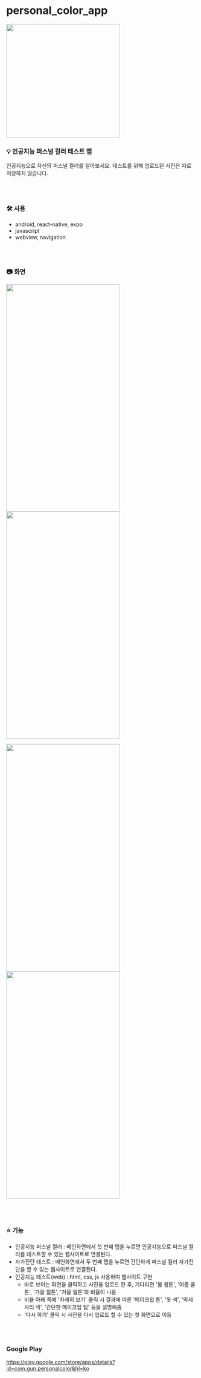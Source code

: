 # personal_color_app

<img src="https://user-images.githubusercontent.com/61993128/192737079-78eaef25-f31f-4082-8187-eeb9fa194832.png" width="300" height="300" />


<br>

### 💡 인공지능 퍼스널 컬러 테스트 앱
인공지능으로 자신의 퍼스널 컬러를 알아보세요. 테스트를 위해 업로드된 사진은 따로 저장하지 않습니다.

<br><br>

### 🛠 사용
 * android, react-native, expo
 * javascript
 * webview, navigation

<br><br>

### 📷 화면
<img src="https://user-images.githubusercontent.com/61993128/192735996-f7ebe1c1-2f46-4abc-aa2d-b5f93f55def9.jpeg" width="300" height="600" /><img src="https://user-images.githubusercontent.com/61993128/192736495-c87b7106-cd67-4a12-a08d-7f45f0d27866.jpeg" width="300" height="600" />

<img src="https://user-images.githubusercontent.com/61993128/192736523-8b0303fb-8d1f-42db-bd4d-f36de12fc3ac.jpeg" width="300" height="600" /><img src="https://user-images.githubusercontent.com/61993128/192736541-3a0393df-4905-4566-b437-2e65bf9c3079.jpeg" width="300" height="600" />

<br><br>

### ⭐️ 기능
 * 인공지능 퍼스널 컬러 : 메인화면에서 첫 번째 탭을 누르면 인공지능으로 퍼스널 컬러를 테스트할 수 있는 웹사이트로 연결된다.
 * 자가진단 테스트 : 메인화면에서 두 번째 탭을 누르면 간단하게 퍼스널 컬러 자가진단을 할 수 있는 웹사이트로 연결된다.
 * 인공지능 테스트(web) : html, css, js 사용하여 웹사이트 구현
    * 바로 보이는 화면을 클릭하고 사진을 업로드 한 후, 기다리면 '봄 웜톤', '여름 쿨톤', '가을 웜톤', '겨울 웜톤'의 비율이 나옴
    * 비율 아래 쪽에 '자세히 보기' 클릭 시 결과에 따른 '메이크업 톤', '옷 색', '악세사리 색', '간단한 메이크업 팁' 등을 설명해줌
    * '다시 하기' 클릭 시 사진을 다시 업로드 할 수 있는 첫 화면으로 이동

<br><br>

### Google Play
https://play.google.com/store/apps/details?id=com.gun.personalcolor&hl=ko

<br>
